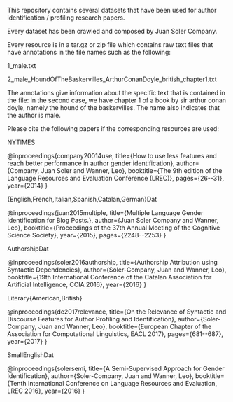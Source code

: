 This repository contains several datasets that have been used for author identification / profiling research papers.

Every dataset has been crawled and composed by Juan Soler Company.

Every resource is in a tar.gz or zip file which contains raw text files that have annotations in the file names such as the following: 

1_male.txt

2_male_HoundOfTheBaskervilles_ArthurConanDoyle_british_chapter1.txt

The annotations give information about the specific text that is contained in the file: in the second case, we have chapter 1 of a book by sir arthur conan doyle, namely the hound of the baskervilles. The name also indicates that the author is male. 

Please cite the following papers if the corresponding resources are used:

NYTIMES

@inproceedings{company20014use,
  title={How to use less features and reach better performance in author gender identification},
  author={Company, Juan Soler and Wanner, Leo},
  booktitle={The 9th edition of the Language Resources and Evaluation Conference (LREC)},
  pages={26--31},
  year={2014}
}

{English,French,Italian,Spanish,Catalan,German}Dat

@inproceedings{juan2015multiple,
  title={Multiple Language Gender Identification for Blog Posts.},
  author={Juan Soler Company and Wanner, Leo},
  booktitle={Proceedings of the 37th Annual Meeting of the Cognitive Science Society},
  year={2015},
  pages={2248--2253}
}

AuthorshipDat

@inproceedings{soler2016authorship,
  title={Authorship Attribution using Syntactic Dependencies},
  author={Soler-Company, Juan and Wanner, Leo},
  booktitle={19th International Conference of the Catalan Association for Artificial Intelligence, CCIA 2016},
  year={2016}
}

Literary{American,British}

@inproceedings{de2017relevance,
  title={On the Relevance of Syntactic and Discourse Features for Author Profiling and Identification},
  author={Soler-Company, Juan and Wanner, Leo},
  booktitle={European Chapter of the Association for Computational Linguistics, EACL 2017},
  pages={681--687},
  year={2017}
}

SmallEnglishDat

@inproceedings{solersemi,
  title={A Semi-Supervised Approach for Gender Identification},
  author={Soler-Company, Juan and Wanner, Leo},
  booktitle={Tenth International Conference on Language Resources and Evaluation, LREC 2016},
  year={2016}
}